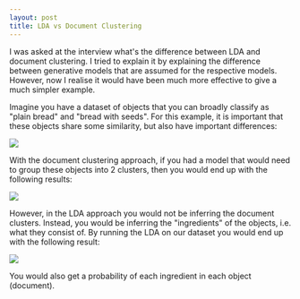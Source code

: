 ```yaml
---
layout: post
title: LDA vs Document Clustering
---
```


I was asked at the interview what's the difference between LDA and document clustering. I tried to explain it by explaining the difference between generative models that are assumed for the respective models. However, now I realise it would have been much more effective to give a much simpler example.

Imagine you have a dataset of objects that you can broadly classify as "plain bread" and "bread with seeds". For this example, it is important that these objects share some similarity, but also have important differences:

<img src="{{ site.baseurl}}resources/images/Bread_Data.png" />

With the document clustering approach, if you had a model that would need to group these objects into 2 clusters, then you would end up with the following results:

<img src="{{ site.baseurl}}resources/images/Bread_Cluster.png" />

However, in the LDA approach you would not be inferring the document clusters. Instead, you would be inferring the "ingredients" of the objects, i.e. what they consist of. By running the LDA on our dataset you would end up with the following result:

<img src="{{ site.baseurl}}resources/images/Bread_Ingredient.png" />

You would also get a probability of each ingredient in each object (document).

